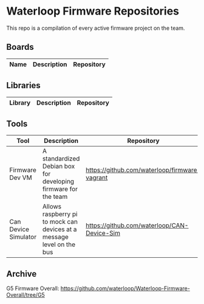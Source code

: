 

# Waterloop Firmware Repositories

This repo is a compilation of every active firmware project on the team.

## Boards

| Name             | Description                 | Repository                                                   |
| ---------------- | --------------------------- | ------------------------------------------------------------ |

## Libraries

| Library   | Description     | Repository                             |
| --------  | -----------     | -------------------------------------  |

## Tools

| Tool           | Description                      | Repository                                        |
| -------------- | -------------------------------- | ------------------------------------------------- |
| Firmware Dev VM | A standardized Debian box for developing firmware for the team | https://github.com/waterloop/firmware-vagrant |
| Can Device Simulator | Allows raspberry pi to mock can devices at a message level on the bus | https://github.com/waterloop/CAN-Device-Sim |

## Archive

G5 Firmware Overall: https://github.com/waterloop/Waterloop-Firmware-Overall/tree/G5

